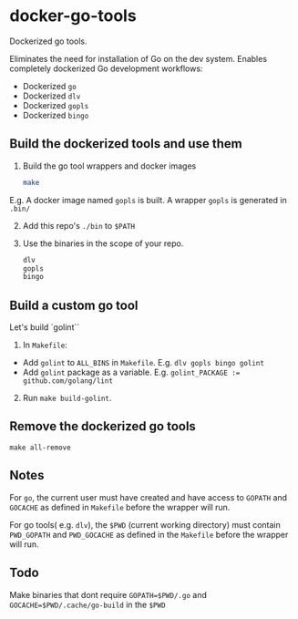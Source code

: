 # docker-go-tools

Dockerized go tools.

Eliminates the need for installation of Go on the dev system.
Enables completely dockerized Go development workflows:
  - Dockerized `go`
  - Dockerized `dlv`
  - Dockerized `gopls`
  - Dockerized `bingo`


## Build the dockerized tools and use them

1. Build the go tool wrappers and docker images

    ```sh
    make
    ```

  E.g. A docker image named `gopls` is built. A wrapper `gopls` is generated in `.bin/`

2. Add this repo's `./bin` to `$PATH`

3. Use the binaries in the scope of your repo.

    ```sh
    dlv
    gopls
    bingo
    ```

## Build a custom go tool

Let's build `golint``

1. In `Makefile`:
  - Add `golint` to `ALL_BINS` in `Makefile`. E.g. `dlv gopls bingo golint`
  - Add `golint` package as a variable. E.g. `golint_PACKAGE := github.com/golang/lint`

2. Run `make build-golint`.

## Remove the dockerized go tools

`make all-remove`

## Notes

For `go`, the current user must have created and have access to `GOPATH` and `GOCACHE` as defined in `Makefile` before the wrapper will run.

For go tools( e.g. `dlv`), the `$PWD` (current working directory) must contain `PWD_GOPATH` and `PWD_GOCACHE` as defined in the `Makefile` before the wrapper will run.

## Todo

Make binaries that dont require `GOPATH=$PWD/.go` and `GOCACHE=$PWD/.cache/go-build` in the `$PWD`
